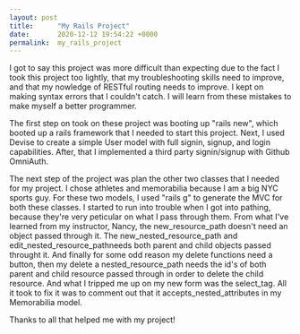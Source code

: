```yaml
---
layout: post
title:      "My Rails Project"
date:       2020-12-12 19:54:22 +0000
permalink:  my_rails_project
---
```



I got to say this project was more difficult than expecting due to the fact I took this project too lightly, that my troubleshooting skills need to improve, and that my nowledge of RESTful routing needs to improve. I kept on making syntax errors that I couldn't catch. I will learn from these mistakes to make myself a better programmer.

The first step on took on these project was booting up "rails new", which booted up a rails framework that I needed to start this project.  Next, I used Devise to create a simple User model with full signin, signup, and login capabilities. After, that I implemented a third party signin/signup with Github OmniAuth. 

The next step of the project was plan the other two classes that I needed for my project. I chose athletes and memorabilia because I am a big NYC sports guy. For these two models, I used "rails g" to generate the MVC for both these classes. I started to run into trouble when I got into pathing, because they're very peticular on what I pass through them. From what I've learned from my instructor, Nancy, the new_resource_path doesn't need an object passed through it. The new_nested_resource_path and edit_nested_resource_pathneeds both parent and child objects passed throught it. And finally for some odd reason my delete functions need a button, then my delete a nested_resource_path needs the id's of both parent and child resource passed through in order to delete the child resource. And what I tripped me up on my new form was the select_tag. All it took to fix it was to comment out that it accepts_nested_attributes in my Memorabilia model.

Thanks to all that helped me with my project!
